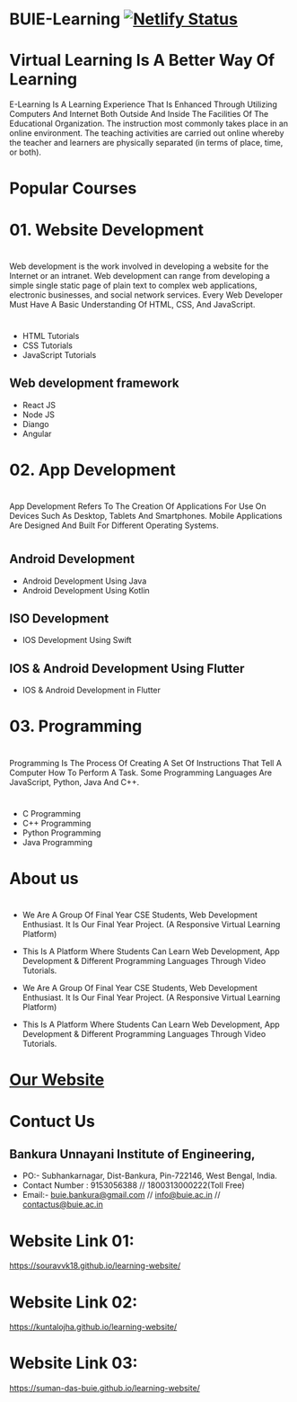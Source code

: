 # BUIE-Learning  [![Netlify Status](https://api.netlify.com/api/v1/badges/9dc4c89d-6e55-42b0-903e-e199e00cdf77/deploy-status)](https://app.netlify.com/sites/buie-learning/deploys)
#
# Virtual Learning Is A Better Way Of Learning
E-Learning Is A Learning Experience That Is Enhanced Through Utilizing Computers And 
Internet Both Outside And Inside The Facilities Of The Educational Organization. The 
instruction most commonly takes place in an online environment. The teaching activities
are carried out online whereby the teacher and learners are physically separated (in terms of place, time, or both).
#
# Popular Courses

# 01. Website Development
#
Web development is the work involved in developing a website for the Internet or
an intranet. Web development can range from developing a simple single static page of 
plain text to complex web applications, electronic businesses, and social network services.
Every Web Developer Must Have A Basic Understanding Of HTML, CSS, And JavaScript.
#
- HTML Tutorials
- CSS Tutorials
- JavaScript Tutorials
## Web development framework 
- React JS
- Node JS
- Diango 
- Angular
#
# 02. App Development
#
App Development Refers To The Creation Of Applications For Use On Devices Such As Desktop, Tablets And Smartphones.
Mobile Applications Are Designed And Built For Different Operating Systems.
#
## Android Development
- Android Development Using Java
- Android Development Using Kotlin
## ISO Development 
- IOS Development Using Swift
## IOS & Android Development Using Flutter
- IOS & Android Development in Flutter
#
# 03. Programming
#
Programming Is The Process Of Creating A Set Of Instructions That Tell A Computer How To Perform A Task.
Some Programming Languages Are JavaScript, Python, Java And C++.
#
- C Programming
- C++ Programming
- Python Programming
- Java Programming
#
# About us
#
- We Are A Group Of Final Year CSE Students, Web Development Enthusiast. It Is Our Final Year Project. (A Responsive Virtual Learning Platform)

- This Is A Platform Where Students Can Learn Web Development, App Development & Different Programming Languages Through Video Tutorials.

- We Are A Group Of Final Year CSE Students, Web Development Enthusiast. It Is Our Final Year Project. (A Responsive Virtual Learning Platform)

- This Is A Platform Where Students Can Learn Web Development, App Development & Different Programming Languages Through Video Tutorials.
#
# [Our Website](https://buie-learning.netlify.app/)
#
# Contuct Us
## Bankura Unnayani Institute of Engineering,
- PO:- Subhankarnagar, Dist-Bankura, Pin-722146, West Bengal, India.
- Contact Number	:	9153056388  //  1800313000222(Toll Free)
- Email:- buie.bankura@gmail.com // info@buie.ac.in // contactus@buie.ac.in
#
# Website Link 01:
https://souravvk18.github.io/learning-website/
# Website Link 02:
https://kuntalojha.github.io/learning-website/
# Website Link 03:
https://suman-das-buie.github.io/learning-website/
